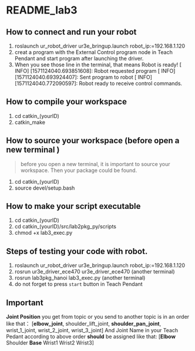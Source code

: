 # README_lab3

## How to connect and run your robot

1. roslaunch ur_robot_driver ur3e_bringup.launch robot_ip:=192.168.1.120
2. creat a program with the External Control program node in Teach Pendant and start program after launching the driver.
3. When you see those line in the terminal, that means Robot is ready!
   [ INFO] [1571124040.693851608]: Robot requested program
   [ INFO] [1571124040.693924407]: Sent program to robot
   [ INFO] [1571124040.772090597]: Robot ready to receive control commands.

## How to compile your workspace

1. cd catkin_(yourID)
2. catkin_make

## How to source your workspace (before open a new terminal )
> before you open a new terminal, it is important to source your workspace. Then your package could be found.
1. cd catkin_(yourID)
2. source devel/setup.bash

## How to make your script executable

1. cd catkin_(yourID)
2. cd catkin_(yourID)/src/lab2pkg_py/scripts 
3. chmod +x lab3_exec.py

## Steps of testing your code with robot.

1. roslaunch ur_robot_driver ur3e_bringup.launch robot_ip:=192.168.1.120
2. rosrun ur3e_driver_ece470 ur3e_driver_ece470 (another terminal)
3. rosrun lab3pkg_hanoi lab3_exec.py (another terminal)
4. do not forget to press `start` button in Teach Pendant

## Important
**Joint Position** you get from topic or you send to another topic is in an order like that：
[**elbow_joint**, shoulder_lift_joint, **shoulder_pan_joint**, wrist_1_joint, wrist_2_joint, wrist_3_joint]
And Joint Name in your Teach Pedant according to above order **should** be assigned like that:
[**Elbow** Shoulder **Base** Wrist1 Wrist2 Wrist3]
